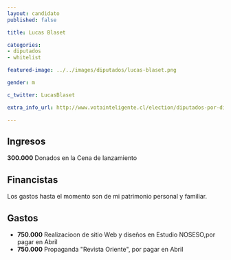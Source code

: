 ```yaml
---
layout: candidato
published: false

title: Lucas Blaset 

categories:
- diputados
- whitelist

featured-image: ../../images/diputados/lucas-blaset.png

gender: m

c_twitter: LucasBlaset

extra_info_url: http://www.votainteligente.cl/election/diputados-por-distrito-23/lucas-blaset-perez

---
```



## Ingresos


**300.000** Donados en la Cena de lanzamiento


## Financistas


Los gastos hasta el momento son de mi patrimonio personal y familiar.


## Gastos


- **750.000** Realizacioon de sitio Web y diseños en Estudio NOSESO,por pagar en Abril
- **750.000** Propaganda "Revista Oriente", por pagar en Abril
